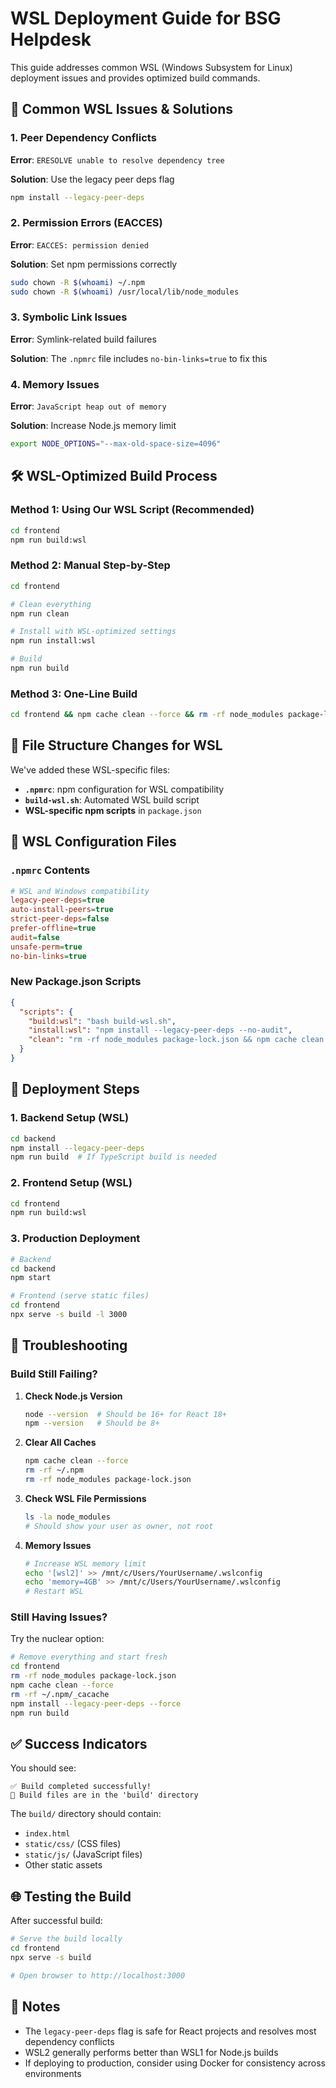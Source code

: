 # WSL Deployment Guide for BSG Helpdesk

This guide addresses common WSL (Windows Subsystem for Linux) deployment issues and provides optimized build commands.

## 🚨 Common WSL Issues & Solutions

### 1. **Peer Dependency Conflicts**
**Error**: `ERESOLVE unable to resolve dependency tree`

**Solution**: Use the legacy peer deps flag
```bash
npm install --legacy-peer-deps
```

### 2. **Permission Errors (EACCES)**
**Error**: `EACCES: permission denied`

**Solution**: Set npm permissions correctly
```bash
sudo chown -R $(whoami) ~/.npm
sudo chown -R $(whoami) /usr/local/lib/node_modules
```

### 3. **Symbolic Link Issues**
**Error**: Symlink-related build failures

**Solution**: The `.npmrc` file includes `no-bin-links=true` to fix this

### 4. **Memory Issues**
**Error**: `JavaScript heap out of memory`

**Solution**: Increase Node.js memory limit
```bash
export NODE_OPTIONS="--max-old-space-size=4096"
```

## 🛠️ WSL-Optimized Build Process

### **Method 1: Using Our WSL Script (Recommended)**
```bash
cd frontend
npm run build:wsl
```

### **Method 2: Manual Step-by-Step**
```bash
cd frontend

# Clean everything
npm run clean

# Install with WSL-optimized settings
npm run install:wsl

# Build
npm run build
```

### **Method 3: One-Line Build**
```bash
cd frontend && npm cache clean --force && rm -rf node_modules package-lock.json && npm install --legacy-peer-deps && npm run build
```

## 📁 File Structure Changes for WSL

We've added these WSL-specific files:

- **`.npmrc`**: npm configuration for WSL compatibility
- **`build-wsl.sh`**: Automated WSL build script
- **WSL-specific npm scripts** in `package.json`

## 🔧 WSL Configuration Files

### **`.npmrc` Contents**
```ini
# WSL and Windows compatibility
legacy-peer-deps=true
auto-install-peers=true
strict-peer-deps=false
prefer-offline=true
audit=false
unsafe-perm=true
no-bin-links=true
```

### **New Package.json Scripts**
```json
{
  "scripts": {
    "build:wsl": "bash build-wsl.sh",
    "install:wsl": "npm install --legacy-peer-deps --no-audit",
    "clean": "rm -rf node_modules package-lock.json && npm cache clean --force"
  }
}
```

## 🚀 Deployment Steps

### **1. Backend Setup (WSL)**
```bash
cd backend
npm install --legacy-peer-deps
npm run build  # If TypeScript build is needed
```

### **2. Frontend Setup (WSL)**
```bash
cd frontend
npm run build:wsl
```

### **3. Production Deployment**
```bash
# Backend
cd backend
npm start

# Frontend (serve static files)
cd frontend
npx serve -s build -l 3000
```

## 🐛 Troubleshooting

### **Build Still Failing?**

1. **Check Node.js Version**
   ```bash
   node --version  # Should be 16+ for React 18+
   npm --version   # Should be 8+
   ```

2. **Clear All Caches**
   ```bash
   npm cache clean --force
   rm -rf ~/.npm
   rm -rf node_modules package-lock.json
   ```

3. **Check WSL File Permissions**
   ```bash
   ls -la node_modules
   # Should show your user as owner, not root
   ```

4. **Memory Issues**
   ```bash
   # Increase WSL memory limit
   echo '[wsl2]' >> /mnt/c/Users/YourUsername/.wslconfig
   echo 'memory=4GB' >> /mnt/c/Users/YourUsername/.wslconfig
   # Restart WSL
   ```

### **Still Having Issues?**

Try the nuclear option:
```bash
# Remove everything and start fresh
cd frontend
rm -rf node_modules package-lock.json
npm cache clean --force
rm -rf ~/.npm/_cacache
npm install --legacy-peer-deps --force
npm run build
```

## ✅ Success Indicators

You should see:
```
✅ Build completed successfully!
📁 Build files are in the 'build' directory
```

The `build/` directory should contain:
- `index.html`
- `static/css/` (CSS files)
- `static/js/` (JavaScript files)
- Other static assets

## 🌐 Testing the Build

After successful build:
```bash
# Serve the build locally
cd frontend
npx serve -s build

# Open browser to http://localhost:3000
```

## 📝 Notes

- The `legacy-peer-deps` flag is safe for React projects and resolves most dependency conflicts
- WSL2 generally performs better than WSL1 for Node.js builds
- If deploying to production, consider using Docker for consistency across environments